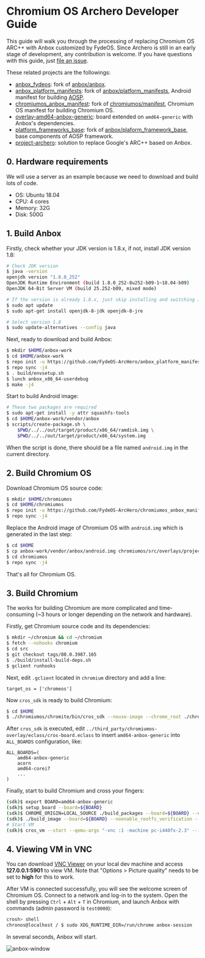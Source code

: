 # Chromium OS Archero Developer Guide

This guide will walk you through the processing of replacing Chromium OS ARC++ with Anbox customized by FydeOS. Since Archero is still in an early stage of development, any contribution is welcome. If you have questions with this guide, just [file an issue](https://github.com/FydeOS-ArcHero/chromium_os-archero-developer-guide/issues/new).

These related projects are the followings:

- [anbox_fydeos](https://github.com/FydeOS-ArcHero/anbox_fydeos): fork of [anbox/anbox](https://github.com/anbox/anbox).
- [anbox_platform_manifests](https://github.com/FydeOS-ArcHero/anbox_platform_manifests): fork of [anbox/platform_manifests](https://github.com/anbox/platform_manifests), Android manifest for building [AOSP](https://source.android.com/).
- [chromiumos_anbox_manifest](https://github.com/FydeOS-ArcHero/chromiumos_anbox_manifest): fork of [chromiumos/manifest](https://chromium.googlesource.com/chromiumos/manifest/), Chromium OS manifest for building Chromium OS.
- [overlay-amd64-anbox-generic](https://github.com/FydeOS-ArcHero/overlay-amd64-anbox-generic): board extended on `amd64-generic` with Anbox's dependencies.
- [platform_frameworks_base](https://github.com/FydeOS-ArcHero/platform_frameworks_base): fork of [anbox/plaform_framework_base](https://github.com/FydeOS-ArcHero/platform_frameworks_base), base components of AOSP framework.
- [project-archero](https://github.com/FydeOS-ArcHero/project-archero): solution to replace Google's ARC++ based on Anbox.

## 0. Hardware requirements

We will use a server as an example because we need to download and build lots of code.

- OS: Ubuntu 18.04
- CPU: 4 cores
- Memory: 32G
- Disk: 500G

## 1. Build Anbox

Firstly, check whether your JDK version is 1.8.x, if not, install JDK version 1.8:

```bash
# Check JDK version
$ java -version
openjdk version "1.8.0_252"
OpenJDK Runtime Environment (build 1.8.0_252-8u252-b09-1~18.04-b09)
OpenJDK 64-Bit Server VM (build 25.252-b09, mixed mode)

# If the version is already 1.8.x, just skip installing and switching JDK
$ sudo apt update
$ sudo apt-get install openjdk-8-jdk openjdk-8-jre

# Select version 1.8
$ sudo update-alternatives --config java
```

Next, ready to download and build Anbox:

```bash
$ mkdir $HOME/anbox-work
$ cd $HOME/anbox-work
$ repo init -u https://github.com/FydeOS-ArcHero/anbox_platform_manifests.git -b anbox
$ repo sync -j4
$ . build/envsetup.sh
$ lunch anbox_x86_64-userdebug
$ make -j4
```

Start to build Android image:

```bash
# These two packages are required
$ sudo apt-get install -y attr squashfs-tools
$ cd $HOME/anbox-work/vendor/anbox
$ scripts/create-package.sh \
    $PWD/../../out/target/product/x86_64/ramdisk.img \
    $PWD/../../out/target/product/x86_64/system.img
```

When the script is done, there should be a file named `android.img` in the current directory.

## 2. Build Chromium OS

Download Chromium OS source code:

```bash
$ mkdir $HOME/chromiumos
$ cd $HOME/chromiumos
$ repo init -u https://github.com/FydeOS-ArcHero/chromiumos_anbox_manifest.git --repo-url https://chromium.googlesource.com/external/repo.git -b release-R83-13020.B
$ repo sync -j4
```

Replace the Android image of Chromium OS with `android.img` which is generated in the last step:

```bash
$ cd $HOME
$ cp anbox-work/vendor/anbox/android.img chromiumos/src/overlays/project-archero/app-emulation/anbox/files/android_amd64.img
$ cd chromiumos
$ repo sync -j4
```

That's all for Chromium OS.

## 3. Build Chromium

The works for building Chromium are more complicated and time-consuming (~3 hours or longer depending on the network and hardware).

Firstly, get Chromium source code and its dependencies:

```bash
$ mkdir ~/chromium && cd ~/chromium
$ fetch --nohooks chromium
$ cd src
$ git checkout tags/80.0.3987.165
$ ./build/install-build-deps.sh
$ gclient runhooks
```

Next, edit `.gclient` located in `chromium` directory and add a line:

```
target_os = ['chromeos']
```

Now `cros_sdk` is ready to build Chromium:

```bash
$ cd $HOME
$ ./chromiumos/chromite/bin/cros_sdk --nouse-image --chrome_root ./chromium
```

After `cros_sdk` is executed, edit `../third_party/chromiumos-overlay/eclass/cros-board.eclass` to insert `amd64-anbox-generic` into `ALL_BOARDS` configuration, like:

```
ALL_BOARDS=(
    amd64-anbox-generic
    acorn
    amd64-corei7
    ...
)
```

Finally, start to build Chromium and cross your fingers:

```bash
(sdk)$ export BOARD=amd64-anbox-generic
(sdk)$ setup_board --board=${BOARD}
(sdk)$ CHROME_ORIGIN=LOCAL_SOURCE ./build_packages --board=${BOARD} --nowithautotest
(sdk)$ ./build_image --board=${BOARD} --noenable_rootfs_verification --adjust_part="STATE:+4G" test
# Start VM
(sdk)$ cros_vm --start --qemu-args "-vnc :1 -machine pc-i440fx-2.3" --image-path /mnt/host/source/src/build/images/amd64-anbox-generic/latest/chromiumos_test_image.bin
```

## 4. Viewing VM in VNC

You can download [VNC Viewer](https://www.realvnc.com/en/connect/download/viewer/) on your local dev machine and access **127.0.0.1:5901** to view VM. Note that "Options > Picture quality" needs to be set to **high** for this to work.

After VM is connected successfully, you will see the welcome screen of Chromium OS. Connect to a network and log-in to the system. Open the shell by pressing `Ctrl` + `Alt` + `T` in Chromium, and launch Anbox with commands (admin password is `test0000`):

```bash
crosh> shell
chronos@localhost / $ sudo XDG_RUNTIME_DIR=/run/chrome anbox-session
```

In several seconds, Anbox will start.

![anbox-window](https://raw.githubusercontent.com/FydeOS/chromium_os-archero-developer-guide/master/screenshots/anbox-window.png)
